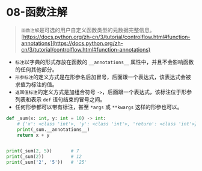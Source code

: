 # 08-函数注解


> `函数注解`是可选的用户自定义函数类型的元数据完整信息。  
> [https://docs.python.org/zh-cn/3/tutorial/controlflow.html#function-annotations](https://docs.python.org/zh-cn/3/tutorial/controlflow.html#function-annotations)


- `标注`以字典的形式存放在函数的 `__annotations__` 属性中，并且不会影响函数的任何其他部分。
- `形参标注`的定义方式是在形参名后加冒号，后面跟一个表达式，该表达式会被求值为标注的值。
- `返回值标注`的定义方式是加组合符号 `->`，后面跟一个表达式，该标注位于形参列表和表示 `def` 语句结束的冒号之间。
- 任何形参都可以带有标注，甚至 `*args` 或 `**kwargs` 这样的形参也可以。

```python
def _sum(x: int, y: int = 10) -> int:
    # {'x': <class 'int'>, 'y': <class 'int'>, 'return': <class 'int'>}
    print(_sum.__annotations__)
    return x + y


print(_sum(2, 5))       # 7
print(_sum(2))          # 12
print(_sum('2', '5'))   # '25'
```
